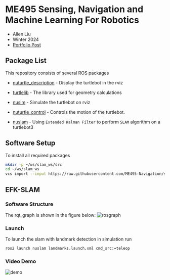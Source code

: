 # ME495 Sensing, Navigation and Machine Learning For Robotics

* Allen Liu
* Winter 2024
* [Portfolio Post](https://nu-jliu.github.io/slam/)

## Package List

This repository consists of several ROS packages

* [nuturtle_description](https://github.com/ME495-Navigation/slam-project-nu-jliu/tree/main/nuturtle_description) - Display the turtlebot in the rviz

* [turtlelib](https://github.com/ME495-Navigation/slam-project-nu-jliu/tree/main/turtlelib) - The library used for geometry calculations

* [nusim](https://github.com/ME495-Navigation/slam-project-nu-jliu/tree/main/nusim) - Simulate the turtlebot on rviz

* [nuturtle_control](https://github.com/ME495-Navigation/slam-project-nu-jliu/tree/main/nuturtle_control) - Controls the motion of the turtlebot.

* [nuslam](https://github.com/ME495-Navigation/slam-project-nu-jliu/tree/main/nuslam) - Using `Extended Kalman Filter` to perform `SLAM` algorithm on a turtlebot3

## Software Setup

To install all required packages

```bash
mkdir -p ~/ws/slam_ws/src
cd ~/ws/slam_ws
vcs import --input https://raw.githubusercontent.com/ME495-Navigation/slam-project-nu-jliu/main/turtle.repos src
```

## EFK-SLAM

### Software Structure

The rqt_graph is shown in the figure below:
![rosgraph](nuslam/images/rosgraph_landmark.svg)

### Launch

To launch the slam with landmark detection in simulation run

```bash
ros2 launch nuslam landmarks.launch.xml cmd_src:=teleop
```

### Video Demo

<!-- <video src="https://github.com/ME495-Navigation/slam-project-nu-jliu/assets/49068329/1090f3eb-7a68-45b1-9b95-fd0f915f2d55" controls></video> -->

![demo](https://github.com/ME495-Navigation/slam-project-nu-jliu/assets/49068329/1090f3eb-7a68-45b1-9b95-fd0f915f2d55)
